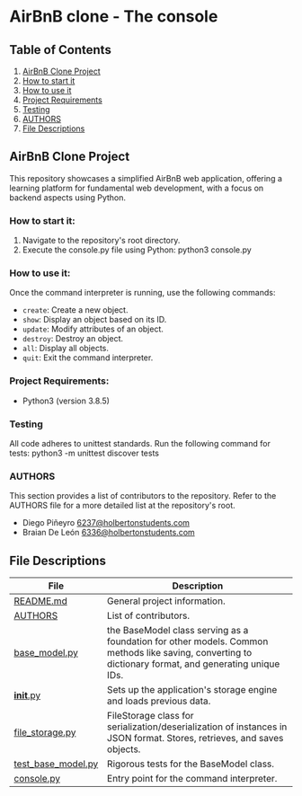# AirBnB clone - The console

## Table of Contents
1. [AirBnB Clone Project](#airbnb-clone-project)
2. [How to start it](#how-to-start-it)
3. [How to use it](#how-to-use-it)
4. [Project Requirements](#project-requirements)
5. [Testing](#testing)
6. [AUTHORS](#authors)
7. [File Descriptions](#file-descriptions)

## AirBnB Clone Project

This repository showcases a simplified AirBnB web application, offering a learning platform for fundamental web development, with a focus on backend aspects using Python.

### How to start it:

1. Navigate to the repository's root directory.
2. Execute the console.py file using Python: python3 console.py

### How to use it:

Once the command interpreter is running, use the following commands:
- `create`: Create a new object.
- `show`: Display an object based on its ID.
- `update`: Modify attributes of an object.
- `destroy`: Destroy an object.
- `all`: Display all objects.
- `quit`: Exit the command interpreter.


### Project Requirements:

- Python3 (version 3.8.5)

### Testing

All code adheres to unittest standards. Run the following command for tests: python3 -m unittest discover tests

### AUTHORS

This section provides a list of contributors to the repository. Refer to the AUTHORS file for a more detailed list at the repository's root.

- Diego Piñeyro <6237@holbertonstudents.com>
- Braian De León <6336@holbertonstudents.com>

## File Descriptions

|File|Description|
|---|---|
|[README.md]()|General project information.|
|[AUTHORS]()|List of contributors.|
|[base_model.py]() |the BaseModel class serving as a foundation for other models. Common methods like saving, converting to dictionary format, and generating unique IDs. |
|[__init__.py]()|Sets up the application's storage engine and loads previous data.|
|[file_storage.py]()|FileStorage class for serialization/deserialization of instances in JSON format. Stores, retrieves, and saves objects.|
|[test_base_model.py]()|Rigorous tests for the BaseModel class.|
|[console.py]()|Entry point for the command interpreter.|

